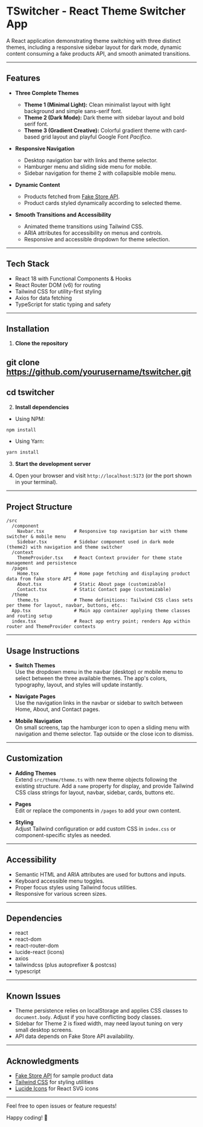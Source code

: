 # TSwitcher - React Theme Switcher App

A React application demonstrating theme switching with three distinct themes, including a responsive sidebar layout for dark mode, dynamic content consuming a fake products API, and smooth animated transitions.

---

## Features

- **Three Complete Themes**
  - **Theme 1 (Minimal Light):** Clean minimalist layout with light background and simple sans-serif font.
  - **Theme 2 (Dark Mode):** Dark theme with sidebar layout and bold serif font.
  - **Theme 3 (Gradient Creative):** Colorful gradient theme with card-based grid layout and playful Google Font *Pacifico*.

- **Responsive Navigation**
  - Desktop navigation bar with links and theme selector.
  - Hamburger menu and sliding side menu for mobile.
  - Sidebar navigation for theme 2 with collapsible mobile menu.
  
- **Dynamic Content**
  - Products fetched from [Fake Store API](https://fakestoreapi.com).
  - Product cards styled dynamically according to selected theme.

- **Smooth Transitions and Accessibility**
  - Animated theme transitions using Tailwind CSS.
  - ARIA attributes for accessibility on menus and controls.
  - Responsive and accessible dropdown for theme selection.

---

## Tech Stack

- React 18 with Functional Components & Hooks
- React Router DOM (v6) for routing
- Tailwind CSS for utility-first styling
- Axios for data fetching
- TypeScript for static typing and safety

---

## Installation

1. **Clone the repository**  
## git clone https://github.com/yourusername/tswitcher.git
## cd tswitcher


2. **Install dependencies**
* Using NPM:
```bash
npm install
```
* Using Yarn:
```bash
yarn install

```
3. **Start the development server**  



4. Open your browser and visit `http://localhost:5173` (or the port shown in your terminal).

---

## Project Structure
```
/src
  /component
    Navbar.tsx           # Responsive top navigation bar with theme switcher & mobile menu
    Sidebar.tsx          # Sidebar component used in dark mode (theme2) with navigation and theme switcher
  /context
    ThemeProvider.tsx    # React Context provider for theme state management and persistence
  /pages
    Home.tsx             # Home page fetching and displaying product data from fake store API
    About.tsx            # Static About page (customizable)
    Contact.tsx          # Static Contact page (customizable)
  /theme
    theme.ts             # Theme definitions: Tailwind CSS class sets per theme for layout, navbar, buttons, etc.
  App.tsx                # Main app container applying theme classes and routing setup
  index.tsx              # React app entry point; renders App within router and ThemeProvider contexts

```

---

## Usage Instructions

- **Switch Themes**  
  Use the dropdown menu in the navbar (desktop) or mobile menu to select between the three available themes. The app's colors, typography, layout, and styles will update instantly.

- **Navigate Pages**  
  Use the navigation links in the navbar or sidebar to switch between Home, About, and Contact pages.

- **Mobile Navigation**  
  On small screens, tap the hamburger icon to open a sliding menu with navigation and theme selector. Tap outside or the close icon to dismiss.

---

## Customization

- **Adding Themes**  
  Extend `src/theme/theme.ts` with new theme objects following the existing structure. Add a `name` property for display, and provide Tailwind CSS class strings for layout, navbar, sidebar, cards, buttons etc.

- **Pages**  
  Edit or replace the components in `/pages` to add your own content.

- **Styling**  
  Adjust Tailwind configuration or add custom CSS in `index.css` or component-specific styles as needed.

---

## Accessibility

- Semantic HTML and ARIA attributes are used for buttons and inputs.
- Keyboard accessible menu toggles.
- Proper focus styles using Tailwind focus utilities.
- Responsive for various screen sizes.

---

## Dependencies

- react
- react-dom
- react-router-dom
- lucide-react (icons)
- axios
- tailwindcss (plus autoprefixer & postcss)
- typescript

---

## Known Issues

- Theme persistence relies on localStorage and applies CSS classes to `document.body`. Adjust if you have conflicting body classes.
- Sidebar for Theme 2 is fixed width, may need layout tuning on very small desktop screens.
- API data depends on Fake Store API availability.

---


## Acknowledgments

- [Fake Store API](https://fakestoreapi.com) for sample product data
- [Tailwind CSS](https://tailwindcss.com) for styling utilities
- [Lucide Icons](https://lucide.dev) for React SVG icons

---

Feel free to open issues or feature requests!

Happy coding! 🚀

